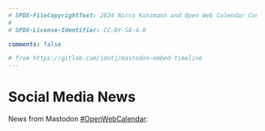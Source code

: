 ```yaml
---
# SPDX-FileCopyrightText: 2024 Nicco Kunzmann and Open Web Calendar Contributors <https://open-web-calendar.quelltext.eu/>
#
# SPDX-License-Identifier: CC-BY-SA-4.0

comments: false

# from https://gitlab.com/idotj/mastodon-embed-timeline
---
```


# Social Media News

News from Mastodon [#OpenWebCalendar](https://toot.wales/tags/OpenWebCalendar):

<div id="mt-container" class="mt-container">
  <div class="mt-body" role="feed">
    <div class="mt-loading-spinner"></div>
  </div>
</div>

<link rel="stylesheet" href="https://cdn.jsdelivr.net/npm/@idotj/mastodon-embed-timeline@4.4.2/dist/mastodon-timeline.min.css" integrity="sha256-1UGgxsonaMCfOEnVOL89aMKSo3GEAmaRP0ISbsWa6lU=" crossorigin="anonymous">
<script src="https://cdn.jsdelivr.net/npm/@idotj/mastodon-embed-timeline@4.4.2/dist/mastodon-timeline.umd.js" integrity="sha256-E6WPG6iq+qQIzvu3HPJJxoAeRdum5siq13x4ITjyxu8=" crossorigin="anonymous"></script>

<script type="text/javascript">
  window.addEventListener("load", () => {
    const myTimeline = new MastodonTimeline.Init({
      instanceUrl: "https://toot.wales",
      timelineType: "hashtag",
      hashtagName: "OpenWebCalendar",
    });
  });
</script>
